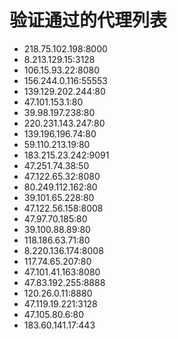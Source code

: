 # 验证通过的代理列表

 - 218.75.102.198:8000
 - 8.213.129.15:3128
 - 106.15.93.22:8080
 - 156.244.0.116:55553
 - 139.129.202.244:80
 - 47.101.153.1:80
 - 39.98.197.238:80
 - 220.231.143.247:80
 - 139.196.196.74:80
 - 59.110.213.19:80
 - 183.215.23.242:9091
 - 47.251.74.38:50
 - 47.122.65.32:8080
 - 80.249.112.162:80
 - 39.101.65.228:80
 - 47.122.56.158:8008
 - 47.97.70.185:80
 - 39.100.88.89:80
 - 118.186.63.71:80
 - 8.220.136.174:8008
 - 117.74.65.207:80
 - 47.101.41.163:8080
 - 47.83.192.255:8888
 - 120.26.0.11:8880
 - 47.119.19.221:3128
 - 47.105.80.6:80
 - 183.60.141.17:443

